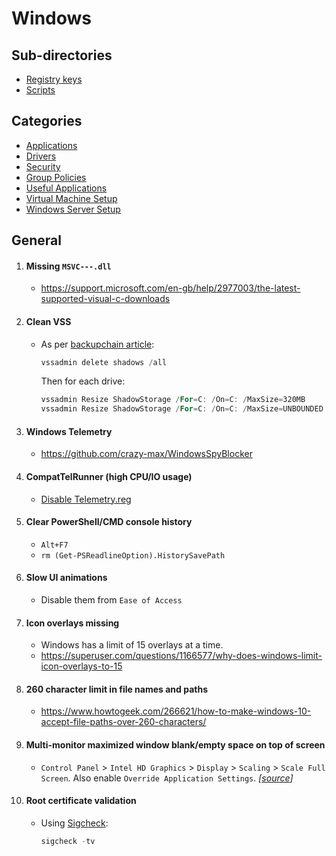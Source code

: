# Windows

## Sub-directories

- [Registry keys](Regs/)
- [Scripts](scripts/)

## Categories

- [Applications](Applications.md)
- [Drivers](Drivers.md)
- [Security](Security.md)
- [Group Policies](Group%20Policies.md)
- [Useful Applications](Useful%20Applications.md)
- [Virtual Machine Setup](https://github.com/ViRb3/windows-vm-ansible)
- [Windows Server Setup](Windows%20Server%20Setup.md)

## General

1. #### Missing `MSVC---.dll`

   - https://support.microsoft.com/en-gb/help/2977003/the-latest-supported-visual-c-downloads

2. #### Clean VSS

   - As per [backupchain article](http://backupchain.com/i/how-to-delete-all-vss-shadows-and-orphaned-shadows):
     ```powershell
     vssadmin delete shadows /all
     ```
     Then for each drive:
     ```powershell
     vssadmin Resize ShadowStorage /For=C: /On=C: /MaxSize=320MB
     vssadmin Resize ShadowStorage /For=C: /On=C: /MaxSize=UNBOUNDED
     ```

3. #### Windows Telemetry

   - https://github.com/crazy-max/WindowsSpyBlocker

4. #### CompatTelRunner (high CPU/IO usage)

   - [Disable Telemetry.reg](Regs/Disable%20CompatTelRunner.reg)

5. #### Clear PowerShell/CMD console history

   - `Alt+F7`
   - `rm (Get-PSReadlineOption).HistorySavePath`

6. #### Slow UI animations

   - Disable them from `Ease of Access`

7. #### Icon overlays missing

   - Windows has a limit of 15 overlays at a time.
   - https://superuser.com/questions/1166577/why-does-windows-limit-icon-overlays-to-15

8. #### 260 character limit in file names and paths

   - https://www.howtogeek.com/266621/how-to-make-windows-10-accept-file-paths-over-260-characters/

9. #### Multi-monitor maximized window blank/empty space on top of screen

   - `Control Panel` > `Intel HD Graphics` > `Display` > `Scaling` > `Scale Full Screen`. Also enable `Override Application Settings`. _[[source](https://answers.microsoft.com/en-us/windows/forum/all/windows-10-multi-monitor-maximized-window/3c2042ef-73df-401c-9a59-65b347d4dbea)]_

10. #### Root certificate validation
    - Using [Sigcheck](https://docs.microsoft.com/en-us/sysinternals/downloads/sigcheck):
      ```powershell
      sigcheck -tv
      ```
